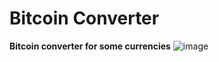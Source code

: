 # Bitcoin Converter
**Bitcoin converter for some currencies**
![image](https://user-images.githubusercontent.com/41703972/62390917-d56d8a80-b539-11e9-8f08-2bb9facb8d36.png)
